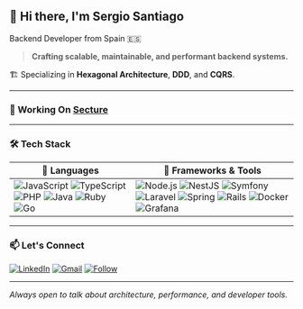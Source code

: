 ## 👋 Hi there, I'm Sergio Santiago
Backend Developer from Spain 🇪🇸  

> **Crafting scalable, maintainable, and performant backend systems.**

🏗 Specializing in **Hexagonal Architecture**, **DDD**, and **CQRS**.  

---

### 🚀 Working On [**Secture**](https://github.com/secture)

---

### 🛠 Tech Stack

| 🧰 Languages | 🔧 Frameworks & Tools |
|--------------|----------------------|
| ![JavaScript](https://img.shields.io/badge/-JavaScript-F7DF1E?logo=javascript&logoColor=000) ![TypeScript](https://img.shields.io/badge/-TypeScript-3178C6?logo=typescript&logoColor=fff) ![PHP](https://img.shields.io/badge/-PHP-777BB4?logo=php&logoColor=fff) ![Java](https://img.shields.io/badge/-Java-007396?logo=openjdk&logoColor=fff) ![Ruby](https://img.shields.io/badge/-Ruby-CC342D?logo=ruby&logoColor=fff) ![Go](https://img.shields.io/badge/-Go-00ADD8?logo=go&logoColor=fff) | ![Node.js](https://img.shields.io/badge/-Node.js-339933?logo=node.js&logoColor=fff) ![NestJS](https://img.shields.io/badge/-NestJS-E0234E?logo=nestjs&logoColor=fff) ![Symfony](https://img.shields.io/badge/-Symfony-000000?logo=symfony&logoColor=fff) ![Laravel](https://img.shields.io/badge/-Laravel-FF2D20?logo=laravel&logoColor=fff) ![Spring](https://img.shields.io/badge/-Spring-6DB33F?logo=spring&logoColor=fff) ![Rails](https://img.shields.io/badge/-Rails-CC0000?logo=rubyonrails&logoColor=fff) ![Docker](https://img.shields.io/badge/-Docker-2496ED?logo=docker&logoColor=fff) ![Grafana](https://img.shields.io/badge/-Grafana-F46800?logo=grafana&logoColor=fff) |

---

### 📫 Let's Connect
[![LinkedIn](https://img.shields.io/badge/LinkedIn-sergio--santiago-0077B5?logo=linkedin&logoColor=white)](https://www.linkedin.com/in/sergio-santiago)
[![Gmail](https://img.shields.io/badge/Gmail-sersanhen@gmail.com-D14836?logo=gmail&logoColor=white)](mailto:sersanhen@gmail.com)
[![Follow](https://img.shields.io/github/followers/sergio-santiago?label=Follow&style=social)](https://github.com/sergio-santiago)

---

_Always open to talk about architecture, performance, and developer tools._
